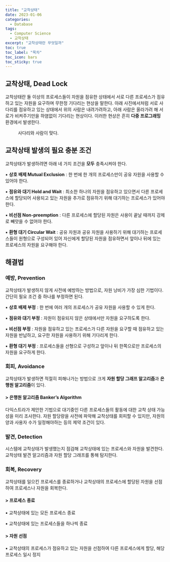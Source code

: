 ```yaml
---
title: "교착상태"
date: 2023-01-06
categories:
  - Database
tags:
  - Computer Science
  - 교착상태
excerpt: "교착상태란 무엇일까"
toc: true
toc_label: "목차"
toc_icon: bars
toc_sticky: true
---
```


## 교착상태, Dead Lock

교착상태란 둘 이상의 프로세스들이 자원을 점유한 상태에서 서로 다른 프로세스가 점유하고 있는 자원을 요구하며 무한정 기다리는 현상을 말한다. 아래 사진에서처럼 서로 사다리를 점유하고 있는 상태에서 위의 사람은 내려가려하고, 아래 사람은 올라가려 해 서로가 비켜주기만을 하염없이 기다리는 현상이다. 이러한 현상은 흔히 **다중 프로그래밍** 환경에서 발생한다.

<figure style="width: 150px" class="align-center">
  <img src="{{ site.url }}{{ site.baseurl }}/assets/images/cs/database/dl.png" alt="">
  <figcaption>사다리와 사람이 맞다.</figcaption>
</figure>


## 교착상태 발생의 필요 충분 조건

교착상태가 발생하려면 아래 네 가지 조건을 **모두** 충족시켜야 한다.

▪️ **상호 배제 Mutual Exclusion** : 한 번에 한 개의 프로세스만이 공유 자원을 사용할 수 있어야 한다.

▪️ **점유와 대기 Hold and Wait** : 최소한 하나의 자원을 점유하고 있으면서 다른 프로세스에 할당되어 사용되고 있는 자원을 추가로 점유하기 위해 대기하는 프로세스가 있어야 한다.

▪️ **비선점 Non-preemption** : 다른 프로세스에 할당된 자원은 사용이 끝날 때까지 강제로 빼앗을 수 없어야 한다.

▪️ **환형 대기 Circular Wait** : 공유 자원과 공유 자원을 사용하기 위해 대기하는 프로세스들이 원형으로 구성되어 있어 자신에게 할당된 자원을 점유하면서 앞이나 뒤에 있는 프로세스의 자원을 요구해야 한다.

## 해결법

### 예방, Prevention

교착상태가 발생하지 않게 사전에 예방하는 방법으로, 자원 낭비가 가장 심한 기법이다. 간단히 필요 조건 중 하나를 부정하면 된다. 

▪️ **상호 배제 부정** : 한 번에 여러 개의 프로세스가 공유 자원을 사용할 수 있게 한다.

▪️ **점유와 대기 부정** : 자원이 점유되지 않은 상태에서만 자원을 요구하도록 한다.

▪️ **비선점 부정** : 자원을 점유하고 있는 프로세스가 다른 자원을 요구할 때 점유하고 있는 자원을 반납하고, 요구한 자원을 사용하기 위해 기다리게 한다.

▪️ **환형 대기 부정** : 프로세스들을 선형으로 구성하고 앞이나 뒤 한쪽으로만 프로세스의 자원을 요구하게 한다.

### 회피, Avoidance

교착상태가 발생하면 적절히 피해나가는 방법으로 크게 **자원 할당 그래프 알고리즘**과 **은행원 알고리즘**이 있다. 

#### > 은행원 알고리즘 Banker’s Algorithm

다익스트라가 제안한 기법으로 대기중인 다른 프로세스들의 활동에 대한 교착 상태 가능성을 미리 조사한다. 자원 할당량을 사전에 파악해 교착상태를 회피할 수 있지만, 자원의 양과 사용자 수가 일정해야하는 등의 제약 조건이 있다. 

### 발견, Detection

시스템에 교착상태가 발생했는지 점검해 교착상태에 있는 프로세스와 자원을 발견한다. 교착상태 발견 알고리즘과 자원 할당 그래프를 통해 탐지한다.

### 회복, Recovery

교착상태를 일으킨 프로세스를 종료하거나 교착상태의 프로세스에 할당된 자원을 선점하여 프로세스나 자원을 회복한다. 

#### > 프로세스 종료

▪️ 교착상태에 있는 모든 프로세스 종료

▪️ 교착상태에 있는 프로세스들을 하나씩 종료

#### > 자원 선점

▪️ 교착상태의 프로세스가 점유하고 있는 자원을 선점하여 다른 프로세스에게 할당, 해당 프로세스 일시 정지